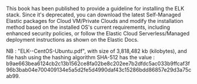 This book has been published to provide a guideline for installing the ELK stack. Since it's deprecated, you can download the latest Self-Managed Elastic packages for Cloud VM/Private Clouds and modify the installation method based on the installed OS's current requirements, including enhanced security policies, or follow the Elastic Cloud Serverless/Managed deployment instructions as shown on the Elastic Docs.

NB : "ELK--CentOS-Ubuntu.pdf", with size of 3,818,482 kb (kilobytes), and file hash using the hashing algorithm SHA-512 has the value : b9ae663bea6124cb2c13b1562ce8fa02be8c202ee7b2dfdc5ac033b9ffcaf3f96b3bab04e700409134e5a5d2fe5d4990daf43c15286bdd86857e29d3a75cab99.
